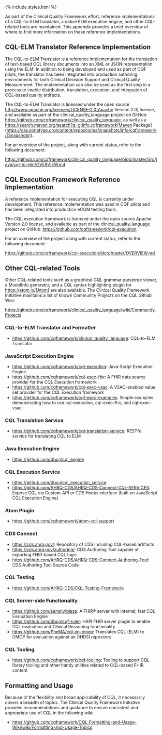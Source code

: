 {% include styles.html %}

As part of the Clinical Quality Framework effort, reference implementations of a CQL-to-ELM translator, a native ELM execution engine, and other CQL-related tools are maintained. This appendix provides a brief overview of where to find more information on these reference implementations.

## CQL-ELM Translator Reference Implementation

The CQL-to-ELM Translator is a reference implementation for the translation of text-based CQL library documents into an XML or JSON representation using the ELM. In addition to being developed and used as part of CQF pilots, the translator has been integrated into production authoring environments for both Clinical Decision Support and Clinical Quality Measurement. The implementation can also be used as the first step in a process to enable distribution, translation, execution, and integration of CQL-based quality artifacts.

The CQL-to-ELM Translator is licensed under the open source http://www.apache.org/licenses/LICENSE-2.0[Apache Version 2.0] license, and available as part of the clinical_quality_language project on GitHub: https://github.com/cqframework/clinical_quality_language, as well as a https://search.maven.org/search?q=g:info.cqframework[Maven Package] (https://oss.sonatype.org/content/repositories/snapshots/info/cqframework/[Snapshots]).

For an overview of the project, along with current status, refer to the following document:

https://github.com/cqframework/clinical_quality_language/blob/master/Src/java/cql-to-elm/OVERVIEW.md

## CQL Execution Framework Reference Implementation

A reference implementation for executing CQL is currently under development. This reference implementation was used in CQF pilots and has been integrated into production eCQM testing tools.

The CQL execution framework is licensed under the open source Apache Version 2.0 license, and available as part of the clinical_quality_language project on GitHub: https://github.com/cqframework/cql-execution.

For an overview of the project along with current status, refer to the following document:

https://github.com/cqframework/cql-execution/blob/master/OVERVIEW.md

## Other CQL-related Tools

Other CQL-related tools such as a graphical CQL grammar parsetree viewer, a ModelInfo generator, and a CQL syntax highlighting plugin for https://atom.io/[Atom] are also available. The Clinical Quality Framework Initiative maintains a list of known Community Projects on the CQL Github Wiki:

https://github.com/cqframework/clinical_quality_language/wiki/Community-Projects

### CQL-to-ELM Translator and Formatter

* https://github.com/cqframework/clinical_quality_language: CQL-to-ELM Translator

### JavaScript Execution Engine

* https://github.com/cqframework/cql-execution: Java-Script Execution Engine
* https://github.com/cqframework/cql-exec-fhir: A FHIR data source provider for the CQL Execution framework
* https://github.com/cqframework/cql-exec-vsac: A VSAC-enabled value set provider for the CQL Execution framework
* https://github.com/cqframework/cql-exec-examples: Simple examples demonstrating how to use cql-execution, cql-exec-fhir, and cql-exec-vsac

### CQL Translation Service

* https://github.com/cqframework/cql-translation-service: RESTful service for translating CQL to ELM

### Java Execution Engine

* https://github.com/dbcg/cql_engine

### CQL Execution Service

* https://github.com/dbcg/cql_execution_service
* https://github.com/AHRQ-CDS/AHRQ-CDS-Connect-CQL-SERVICES: Expose CQL via Custom-API or CDS Hooks interface (built on JavaScript CQL Execution Engine)

### Atom Plugin

* https://github.com/cqframework/atom-cql-support

### CDS Connect

* https://cds.ahrq.gov/: Repository of CDS including CQL-based artifacts
* https://cds.ahrq.gov/authoring/: CDS Authoring Tool capable of exporting FHIR-based CQL logic
* https://github.com/AHRQ-CDS/AHRQ-CDS-Connect-Authoring-Tool: CDS Authoring Tool Source Code

### CQL Testing

* https://github.com/AHRQ-CDS/CQL-Testing-Framework

### CQL Server-side Functionality

* https://github.com/samply/blaze: A FHIR® server with internal, fast CQL Evaluation Engine
* https://github.com/dbcg/cqf-ruler: HAPI FHIR server plugin to enable CQL evaluation and Clinical Reasoning functionality
* https://github.com/PheMA/cql-on-omop: Translates CQL (ELM) to OMOP for evaluation against an OHDSI repository

### CQL Tooling

* https://github.com/cqframework/cqf-tooling: Tooling to support CQL library tooling and other handy utilities related to CQL-based FHIR content

## Formatting and Usage

Because of the flexibility and broad applicability of CQL, it necessarily covers a breadth of topics. The Clinical Quality Framework Initiative provides recommendations and guidance to ensure consistent and appropriate use of CQL in the following wiki:

* https://github.com/cqframework/CQL-Formatting-and-Usage-Wiki/wiki/Formatting-and-Usage-Topics
